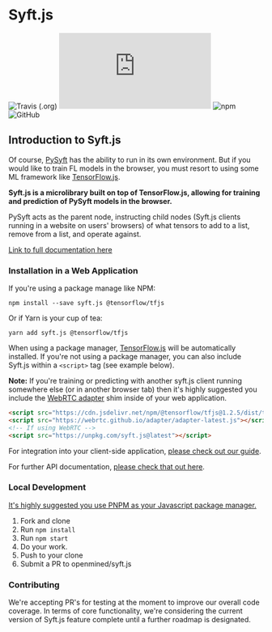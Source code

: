 # Syft.js

![Travis (.org)](https://img.shields.io/travis/OpenMined/syft.js.svg)
![codecov](https://img.shields.io/codecov/c/github/OpenMined/syft.js)
![npm](https://img.shields.io/npm/v/syft.js.svg)
![GitHub](https://img.shields.io/github/license/OpenMined/syft.js.svg)

## Introduction to Syft.js

Of course, [PySyft](https://github.com/openmined/pysyft) has the ability to run in its own environment. But if you would like to train FL models in the browser, you must resort to using some ML framework like [TensorFlow.js](https://js.tensorflow.org/).

**Syft.js is a microlibrary built on top of TensorFlow.js, allowing for training and prediction of PySyft models in the browser.**

PySyft acts as the parent node, instructing child nodes \(Syft.js clients running in a website on users' browsers\) of what tensors to add to a list, remove from a list, and operate against.

[Link to full documentation here](https://docs.openmined.org/syft-js)

### Installation in a Web Application

If you're using a package manage like NPM:

```text
npm install --save syft.js @tensorflow/tfjs
```

Or if Yarn is your cup of tea:

```text
yarn add syft.js @tensorflow/tfjs
```

When using a package manager, [TensorFlow.js](https://www.tensorflow.org/js) will be automatically installed. If you're not using a package manager, you can also include Syft.js within a `<script>` tag (see example below).

**Note:** If you're training or predicting with another syft.js client running somewhere else (or in another browser tab) then it's highly suggested you include the [WebRTC adapter](https://github.com/webrtc/adapter) shim inside of your web application.

```html
<script src="https://cdn.jsdelivr.net/npm/@tensorflow/tfjs@1.2.5/dist/tf.min.js"></script>
<script src="https://webrtc.github.io/adapter/adapter-latest.js"></script>
<!-- If using WebRTC -->
<script src="https://unpkg.com/syft.js@latest"></script>
```

For integration into your client-side application, [please check out our guide](https://docs.openmined.org/syft-js/guide).

For further API documentation, [please check that out here](https://docs.openmined.org/syft-js/api-documentation).

### Local Development

[It's highly suggested you use PNPM as your Javascript package manager.](https://github.com/pnpm/pnpm)

1. Fork and clone
2. Run `npm install`
3. Run `npm start`
4. Do your work.
5. Push to your clone
6. Submit a PR to openmined/syft.js

### Contributing

We're accepting PR's for testing at the moment to improve our overall code coverage. In terms of core functionality, we're considering the current version of Syft.js feature complete until a further roadmap is designated.
